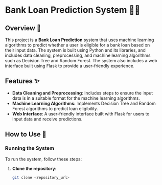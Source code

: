 # Bank Loan Prediction System 💼🏦

## Overview 📄

This project is a **Bank Loan Prediction** system that uses machine learning algorithms to predict whether a user is eligible for a bank loan based on their input data. The system is built using Python and its libraries, and includes data cleaning, preprocessing, and machine learning algorithms such as Decision Tree and Random Forest. The system also includes a web interface built using Flask to provide a user-friendly experience.

## Features ✨

- **Data Cleaning and Preprocessing**: Includes steps to ensure the input data is in a suitable format for the machine learning algorithms.
- **Machine Learning Algorithms**: Implements Decision Tree and Random Forest algorithms to predict loan eligibility.
- **Web Interface**: A user-friendly interface built with Flask for users to input data and receive predictions.

## How to Use 🚀

### Running the System

To run the system, follow these steps:

1. **Clone the repository**:
   ```bash
   git clone <repository_url>
